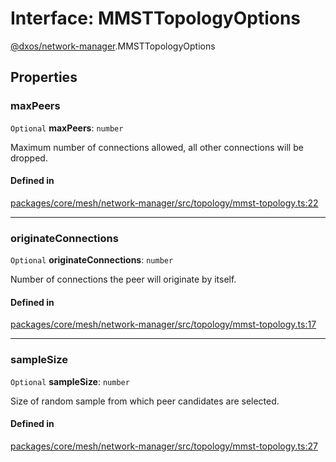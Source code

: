 # Interface: MMSTTopologyOptions

[@dxos/network-manager](../modules/dxos_network_manager.md).MMSTTopologyOptions

## Properties

### maxPeers

 `Optional` **maxPeers**: `number`

Maximum number of connections allowed, all other connections will be dropped.

#### Defined in

[packages/core/mesh/network-manager/src/topology/mmst-topology.ts:22](https://github.com/dxos/dxos/blob/main/packages/core/mesh/network-manager/src/topology/mmst-topology.ts#L22)

___

### originateConnections

 `Optional` **originateConnections**: `number`

Number of connections the peer will originate by itself.

#### Defined in

[packages/core/mesh/network-manager/src/topology/mmst-topology.ts:17](https://github.com/dxos/dxos/blob/main/packages/core/mesh/network-manager/src/topology/mmst-topology.ts#L17)

___

### sampleSize

 `Optional` **sampleSize**: `number`

Size of random sample from which peer candidates are selected.

#### Defined in

[packages/core/mesh/network-manager/src/topology/mmst-topology.ts:27](https://github.com/dxos/dxos/blob/main/packages/core/mesh/network-manager/src/topology/mmst-topology.ts#L27)
